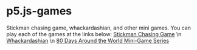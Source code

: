 # p5.js-games
Stickman chasing game, whackardashian, and other mini games.
You can play each of the games at the links below:
<a href="http://i6.cims.nyu.edu/~pvd233/interactive/assignment03.html">Stickman Chasing Game</a>
\n
<a href="http://i6.cims.nyu.edu/~pvd233/interactive/assignment04.html">Whackardashian</a>
\n
<a href="http://i6.cims.nyu.edu/~pvd233/interactive/midtermmidpoint.html">80 Days Around the World Mini-Game Series</a>
